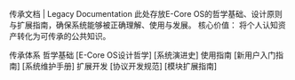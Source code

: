 传承文档 | Legacy Documentation
此处存放E-Core OS的哲学基础、设计原则与扩展指南，确保系统能够被正确理解、使用与发展。
核心价值： 将个人认知资产转化为可传承的公共知识。

传承体系
哲学基础
[E-Core OS设计哲学]
[系统演进史]
使用指南
[新用户入门指南]
[系统维护手册]
扩展开发
[协议开发规范]
[模块扩展指南]